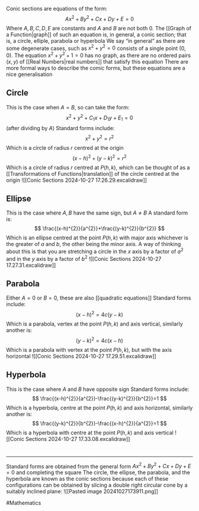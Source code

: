 Conic sections are equations of the form:
$$
Ax^{2}+By^{2}+Cx+Dy+E=0
$$
Where $A,B,C,D,E$ are constants and $A$ and $B$ are not both $0$. The [[Graph of a Function|graph]] of such an equation is, in general, a conic section; that is, a circle, elliple, parabola or hyperbola
We say “in general” as there are some degenerate cases, such as $x^{2}+y^{2}=0$ consists of a single point $(0,0)$. The equation $x^{2}+y^{2}+1=0$ has no graph, as there are no ordered pairs $(x,y)$ of [[Real Numbers|real numbers]] that satisfy this equation
There are more formal ways to describe the comic forms, but these equations are a nice generalisation
## Circle
This is the case when $A=B$, so can take the form:
$$
x^{2}+y^{2}+C_{1}x+D_{1}y+E_{1}=0
$$
(after dividing by $A$)
Standard forms include:
$$
x^{2}+y^{2}=r^{2}
$$
Which is a circle of radius $r$ centred at the origin
$$
(x-h)^{2}+(y-k)^{2}=r^{2}
$$
Which is a circle of radius $r$ centred at $P(h,k)$, which can be thought of as a [[Transformations of Functions|translation]] of the circle centred at the origin
![[Conic Sections 2024-10-27 17.26.29.excalidraw]]
## Ellipse
This is the case where $A,B$ have the same sign, but $A\neq B$
A standard form is:
$$
\frac{(x-h)^{2}}{a^{2}}+\frac{(y-k)^{2}}{b^{2}}
$$
Which is an ellipse centred at the point $P(h,k)$ with major axis whichever is the greater of $a$ and $b$, the other being the minor axis. A way of thinking about this is that you are stretching a circle in the $x$ axis by a factor of $a^{2}$ and in the $y$ axis by a factor of $b^{2}$
![[Conic Sections 2024-10-27 17.27.31.excalidraw]]
## Parabola
Either $A=0$ or $B=0$, these are also [[quadratic equations]]
Standard forms include:
$$
(x-h)^{2}=4c(y-k)
$$
Which is a parabola, vertex at the point $P(h,k)$ and axis vertical, similarly another is:
$$
(y-k)^{2}=4c(x-h)
$$Which is a parabola with vertex at the point $P(h,k)$, but with the axis horizontal
![[Conic Sections 2024-10-27 17.29.51.excalidraw]]
## Hyperbola
This is the case where $A$ and $B$ have opposite sign
Standard forms include:
$$
\frac{(x-h)^{2}}{a^{2}}-\frac{(y-k)^{2}}{b^{2}}=1
$$
Which is a hyperbola, centre at the point $P(h,k)$ and axis horizontal, similarly another is:
$$
\frac{(y-k)^{2}}{b^{2}}-\frac{(x-h)^{2}}{a^{2}}=1
$$
Which is a hyperbola with centre at the point $P(h,k)$ and axis vertical
![[Conic Sections 2024-10-27 17.33.08.excalidraw]]
# 
___
Standard forms are obtained from the general form $Ax^{2}+By^{2}+Cx+Dy+E=0$ and completing the square
The circle, the ellipse, the parabola, and the hyperbola are known as the conic sections because each of these configurations can be obtained by slicing a double right circular cone by a suitably inclined plane:
![[Pasted image 20241027173911.png]]

#Mathematics